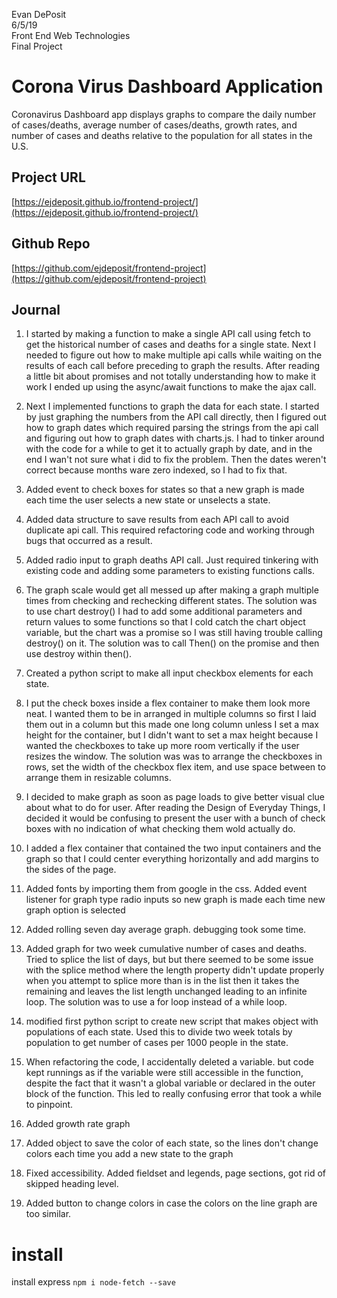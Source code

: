 Evan DePosit   
6/5/19   
Front End Web Technologies   
Final Project

# Corona Virus Dashboard Application
Coronavirus Dashboard app displays graphs to compare the daily number of cases/deaths, average number of cases/deaths, growth rates, and number of cases and deaths relative to the population for all states in the U.S. 

## Project URL
[https://ejdeposit.github.io/frontend-project/](https://ejdeposit.github.io/frontend-project/)

## Github Repo
[https://github.com/ejdeposit/frontend-project](https://github.com/ejdeposit/frontend-project)

## Journal
 1. I started by making a function to make a single API call using fetch to get the historical number of cases and deaths for a single state.  Next I needed to figure out how to make multiple api calls while waiting on the results of each call before preceding to graph the results.  After reading a little bit about promises and not totally understanding how to make it work I ended up using the async/await functions to make the ajax call.   

2. Next I implemented functions to graph the data for each state.  I started by just graphing the numbers from the API call directly, then I figured out how to graph dates which required parsing the strings from the api call and figuring out how to graph dates with charts.js.  I had to tinker around with the code for a while to get it to actually graph by date, and in the end I wan't not sure what i did to fix the problem.  Then the dates weren't correct because months ware zero indexed, so I had to fix that.

3. Added event to check boxes for states so that a new graph is made each time the user selects a new state or unselects a state. 

4. Added data structure to save results from each API call to avoid duplicate api call.  This required refactoring code and working through bugs that occurred as a result.

5.  Added radio input to graph deaths API call.  Just required tinkering with existing code and adding some parameters to existing functions calls. 

6. The graph scale would get all messed up after making a graph multiple times from checking and rechecking different states.  The solution was to use chart destroy() I had to add some additional parameters and return values to some functions so that I cold  catch the chart object variable, but the chart was a promise so I was still having trouble calling destroy() on it.  The solution was to call Then() on the promise and then use destroy within then().

7. Created a python script to make all input checkbox elements for each state.

8. I put the check boxes inside a flex container to make them look more neat.  I wanted them to be in arranged in multiple columns so first I laid them out in a column but this made one long column unless I set a max height for the container, but I didn't want to set a max height because I wanted the checkboxes to take up more room vertically if the user resizes the window.  The solution was was to arrange the checkboxes in rows, set the width of the checkbox flex item, and use space between to arrange them in resizable columns.

9. I decided to make graph as soon as page loads to give better visual clue about what to do for user.  After reading the Design of Everyday Things, I decided it would be confusing to present the user with a bunch of check boxes with no indication of what checking them wold actually do.  

10. I added a flex container that contained the two input containers and the graph so that I could center everything horizontally and add margins to the sides of the page.  

11. Added fonts by importing them from google in the css.  Added event listener for graph type radio inputs so new graph is made each time new graph option is selected

12. Added rolling seven day average graph.  debugging took some time.

13.  Added graph for  two week cumulative number of cases and deaths.  Tried to splice the list of days, but but there seemed to be some issue with the splice method where the length property didn't update properly when you attempt to splice more than is in the list then it takes the remaining and leaves the list  length unchanged leading to an infinite loop.  The solution was to use a for loop instead of a while loop.  

14. modified first python script to create new script that makes object with populations of each state.  Used this to divide two week totals by population to get number of cases per 1000 people in the state.

15.  When refactoring the code, I accidentally deleted a variable.  but code kept runnings as if the variable were still accessible in the function, despite the fact that it wasn't a global variable or declared in the outer block of the function.  This   led to really confusing error that took a while to pinpoint.

16. Added growth rate graph


17. Added object to save the color of each state, so the lines don't change colors each time you add a new state to the graph

18. Fixed accessibility. Added fieldset and legends, page sections, got rid of skipped heading level.

19. Added button to change colors in case the colors on the line graph are too similar. 

# install
install express
`npm i node-fetch --save`